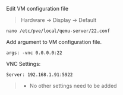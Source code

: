 Edit VM configuration file
> Hardware -> Display -> Default
```
nano /etc/pve/local/qemu-server/22.conf
```

Add argument to VM configuration file.
```
args: -vnc 0.0.0.0:22
```

VNC Settings:
```
Server: 192.168.1.91:5922
```
> * No other settings need to be added
